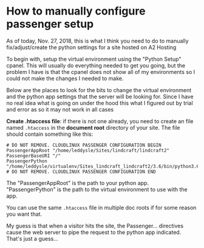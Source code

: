 # How to manually configure passenger setup

As of today, Nov. 27, 2018, this is what I think you need to do to manually fix/adjust/create the python settings 
for a site hosted on A2 Hosting

To begin with, setup the virtual environment using the  "Python Setup" cpanel. This will usually do everything needed to get you going, 
but the problem I have is that the cpanel does not show all of my environments so I could not make the changes I needed to make.

Below are the places to look for the bits to change the virtual environment and the python app settings that the server
will be looking for. Since I have no real idea what is going on under the hood this what I figured out by trial and error
as so it may not work in all cases

__Create .htaccess file__: if there is not one already, you need to create an file named `.htaccess` in the **document root** 
directory of your site. The file should contain something like this:

```
# DO NOT REMOVE. CLOUDLINUX PASSENGER CONFIGURATION BEGIN
PassengerAppRoot "/home/leddysle/Sites/lindcraft/lindcraft2"
PassengerBaseURI "/"
PassengerPython "/home/leddysle/virtualenv/Sites_lindcraft_lindcraft2/3.6/bin/python3.6"
# DO NOT REMOVE. CLOUDLINUX PASSENGER CONFIGURATION END

```

The "PassengerAppRoot" is the path to your python app. "PassengerPython" is the path to the virtual environment to use with
the app.

You can use the same `.htaccess` file in multiple doc roots if for some reason you want that.

My guess is that when a visitor hits the site, the Passenger... directives cause the web server to pipe the request to the 
python app indicated. That's just a guess...